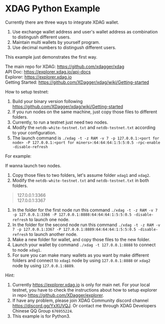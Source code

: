# XDAG Python Example

Currently there are three ways to integrate XDAG wallet.
1. Use exchange wallet address and user's wallet address as combination to distingush different users.
1. Maintain multi wallets by yourself program.
1. Use decimal numbers to distingush different users.

This example just demonstrates the first way.

The main repo for XDAG: https://github.com/xdagger/xdag  
API Doc: https://explorer.xdag.io/api-docs  
Explorer: https://explorer.xdag.io  
Getting Started: https://github.com/XDagger/xdag/wiki/Getting-started  

How to setup testnet: 
1. Build your binary version following https://github.com/XDagger/xdag/wiki/Getting-started
1. If you run nodes on the same machine, just copy those files to different folders.
1. Currently, to run a testnet just need two nodes.
1. Modify the `netdb-white-testnet.txt` and `netdb-testnet.txt` according to your configuration.
1. The launch command is `./xdag -t -z RAM -v 7 -p 127.0.0.1:<port for node> -P 127.0.0.1:<port for miners>:64:64:64:1:5:5:0.5 -rpc-enable -disable-refresh`
   
For example:

If wanna launch two nodes.
1. Copy those files to two folders, let's assume folder `xdag1` and `xdag2`.
1. Modify the `netdb-white-testnet.txt` and `netdb-testnet.txt` in both folders.
>127.0.0.1:3366  
>127.0.0.1:3367  

1. In the folder for the first node run this command `./xdag -t -z RAM -v 7 -p 127.0.0.1:3366 -P 127.0.0.1:8888:64:64:64:1:5:5:0.5 -disable-refresh` to launch one node.
1. In the folder for the second node run this command `./xdag -t -z RAM -v 7 -p 127.0.0.1:3367 -P 127.0.0.1:8889:64:64:64:1:5:5:0.5 -disable-refresh` to launch another node.
1. Make a new folder for wallet, and copy those files to the new folder.
1. Launch your wallet by command `./xdag -t 127.0.0.1:8888` to connect to node `xdag1`. 
1. For sure you can make many wallets as you want by make different folders and connect to `xdag1` node by using `127.0.0.1:8888` or `xdag2` node by using `127.0.0.1:8889`.
   
   
Hint:
1. Currently https://explorer.xdag.io is only for main net. For your local testnet, you have to check the instructions about how to setup explorer in repo https://github.com/XDagger/explorer.
2. If have any problem, please join XDAG Community discord channel https://discord.gg/YxXUVQJ. Or contact me through XDAG Developers Chinese QQ Group `676955224`.
3. This example is for Python3.
